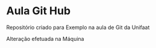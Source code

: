 # Aula Git Hub
Repositório criado para Exemplo na aula de Git da Unifaat

Alteração efetuada na Máquina